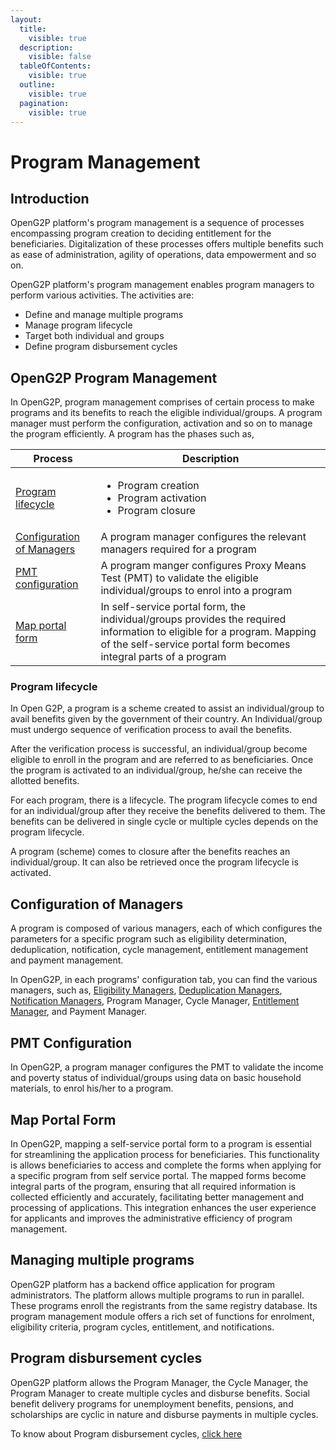 ```yaml
---
layout:
  title:
    visible: true
  description:
    visible: false
  tableOfContents:
    visible: true
  outline:
    visible: true
  pagination:
    visible: true
---
```


# Program Management

## Introduction

OpenG2P platform's program management is a sequence of processes encompassing program creation to deciding entitlement for the beneficiaries. Digitalization of these processes offers multiple benefits such as ease of administration, agility of operations, data empowerment and so on.

OpenG2P platform's program management enables program managers to perform various activities.  The activities are:

* Define and manage multiple programs
* Manage program lifecycle&#x20;
* Target both individual and groups&#x20;
* Define program disbursement cycles

## OpenG2P Program Management

In OpenG2P, program management comprises of certain process to make programs and its benefits to reach the eligible individual/groups. A program manager must perform the configuration, activation  and so on to manage the program efficiently.  A program has the phases such as,

| Process                                                                      | Description                                                                                                                                                                                    |
| ---------------------------------------------------------------------------- | ---------------------------------------------------------------------------------------------------------------------------------------------------------------------------------------------- |
| [Program lifecycle](program-management.md#program-lifecycle)                 | <ul><li>Program creation</li><li>Program activation</li><li>Program closure</li></ul>                                                                                                          |
| [Configuration of Managers](program-management.md#configuration-of-managers) |  A program manager configures the relevant managers required for a program                                                                                                                     |
| [PMT configuration](program-management.md#pmt-configuration)                 | A program manger configures Proxy Means Test (PMT) to validate the eligible individual/groups to enrol into a program                                                                          |
| [Map portal form](program-management.md#map-portal-form)                     | In self-service portal form, the individual/groups provides the required information to eligible for a program. Mapping of  the self-service portal form becomes integral parts of a program   |

### Program lifecycle

In Open G2P, a program is a scheme created to assist an individual/group to avail benefits given by  the government of their country. An Individual/group must undergo sequence of verification process to avail the benefits.&#x20;

After the verification process is successful, an individual/group become eligible to enroll in the program and are referred to as beneficiaries. Once the program is activated to an individual/group, he/she can receive the allotted benefits.

&#x20;For each program, there is a lifecycle. The program lifecycle comes to end for an individual/group after they receive the benefits delivered to them.  The benefits can be delivered in single cycle or multiple cycles depends on the program lifecycle.

A program (scheme) comes to closure after the benefits reaches an individual/group. It can also be retrieved once the program lifecycle is activated.

## Configuration of Managers

A program is composed of various managers, each of which configures the parameters for a specific program such as eligibility determination, deduplication, notification, cycle management, entitlement management and payment management.&#x20;

In OpenG2P, in each programs' configuration tab, you can find the various managers, such as, [Eligibility Managers](eligibility/), [Deduplication Managers](deduplication.md), [Notification Managers](notifications.md), Program Manager, Cycle Manager, [Entitlement Manager](entitlement.md), and Payment Manager.

## PMT Configuration

In OpenG2P, a program manager configures the PMT to validate the income and poverty status of individual/groups using data on basic household materials, to enrol his/her to a program.

## Map Portal Form

In OpenG2P, mapping a self-service portal form to a program is essential for streamlining the application process for beneficiaries. This functionality is allows beneficiaries to access and complete the forms when applying for a specific program from self service portal. The mapped forms become integral parts of the program, ensuring that all required information is collected efficiently and accurately, facilitating better management and processing of applications. This integration enhances the user experience for applicants and improves the administrative efficiency of program management.

## Managing multiple programs

OpenG2P platform has a backend office application for program administrators. The platform allows multiple programs to run in parallel. These programs enroll the registrants from the same registry database. Its program management module offers a rich set of functions for enrolment, eligibility criteria, program cycles, entitlement, and notifications.

## Program disbursement cycles

OpenG2P platform allows the Program Manager, the Cycle Manager, the Program Manager to create multiple cycles and disburse benefits. Social benefit delivery programs for unemployment benefits, pensions, and scholarships are cyclic in nature and disburse payments in multiple cycles.

To know about Program disbursement cycles, [click here](https://app.gitbook.com/o/bnTr6Kp4z4CXR4QVIPSa/s/CwMntokukpQZjoCcqMwL/\~/changes/151/platform/modules/program-and-beneficiary-management-system/program-disbursement-cycles)
